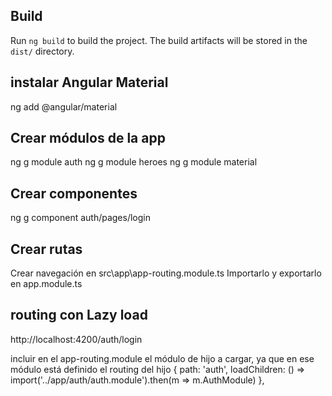 ## Build

Run `ng build` to build the project. The build artifacts will be stored in the `dist/` directory. 

## instalar Angular Material
ng add @angular/material

## Crear módulos de la app
ng g module auth
ng g module heroes
ng g module material

## Crear componentes
ng g component auth/pages/login
## Crear rutas
Crear navegación en src\app\app-routing.module.ts
Importarlo y exportarlo en app.module.ts

## routing con Lazy load
http://localhost:4200/auth/login

incluir en el app-routing.module el módulo de hijo a cargar, ya que en ese módulo está definido el routing del hijo
 {
    path: 'auth',
    loadChildren: () => import('../app/auth/auth.module').then(m => m.AuthModule)
 },